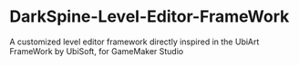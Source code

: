 # DarkSpine-Level-Editor-FrameWork
A customized level editor framework directly inspired in the UbiArt FrameWork by UbiSoft, for GameMaker Studio
